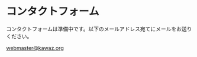 # コンタクトフォーム

コンタクトフォームは準備中です。以下のメールアドレス宛てにメールをお送りください。

[webmaster@kawaz.org](mailto:webmaster@kawaz.org)